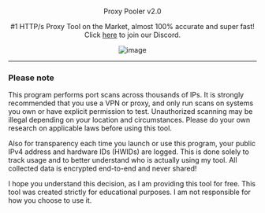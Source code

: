 <br/>
<div align="center">
  Proxy Pooler v2.0
  
  #1 HTTP/s Proxy Tool on the Market, almost 100% accurate and super fast! Click <a href="https://discord.gg/bMT4CFmPmH">here</a> to join our Discord.
  
  ![image](https://i.imgur.com/cleAYYX.png)
  
</div>

--------------------------------------

### Please note

This program performs port scans across thousands of IPs. It is strongly recommended that you use a VPN or proxy, and only run scans on systems you own or have explicit permission to test. Unauthorized scanning may be illegal depending on your location and circumstances. Please do your own research on applicable laws before using this tool.

Also for transparency each time you launch or use this program, your public IPv4 address and hardware IDs (HWIDs) are logged. This is done solely to track usage and to better understand who is actually using my tool. All collected data is encrypted end-to-end and never shared!

I hope you understand this decision, as I am providing this tool for free.
This tool was created strictly for educational purposes. I am not responsible for how you choose to use it.
